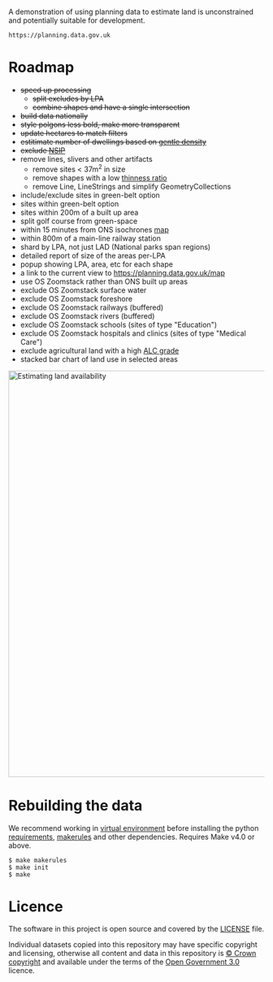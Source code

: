 A demonstration of using planning data to estimate land is unconstrained and potentially suitable for development.

    https://planning.data.gov.uk

# Roadmap

* <s>speed up processing</s>
  - <s>split excludes by LPA</s>
  - <s>combine shapes and have a single intersection</s>
* <s>build data nationally</s>
* <s>style polgons less bold, make more transparent</s>
* <s>update hectares to match filters</s>
* <s>estitimate number of dwellings based on [gentle density](https://www.createstreets.com/why-should-we-build-more-georgian-terraces/)</s>
* <s>exclude [NSIP](https://www.planning.data.gov.uk/dataset/infrastructure-project)</s>
* remove lines, slivers and other artifacts
  - remove sites < 37m<sup>2</sup> in size
  - remove shapes with a low [thinness ratio](https://math.stackexchange.com/questions/1336265/explanation-of-the-thinness-ratio-formula)
  - remove Line, LineStrings and simplify GeometryCollections
* include/exclude sites in green-belt option
* sites within green-belt option
* sites within 200m of a built up area
* split golf course from green-space
* within 15 minutes from ONS isochrones [map](https://pbarber.github.io/uk-isochrones-map/)
* within 800m of a main-line railway station
* shard by LPA, not just LAD (National parks span regions)
* detailed report of size of the areas per-LPA
* popup showing LPA, area, etc for each shape
* a link to the current view to https://planning.data.gov.uk/map
* use OS Zoomstack rather than ONS built up areas
* exclude OS Zoomstack surface water
* exclude OS Zoomstack foreshore
* exclude OS Zoomstack railways (buffered)
* exclude OS Zoomstack rivers (buffered)
* exclude OS Zoomstack schools (sites of type "Education")
* exclude OS Zoomstack hospitals and clinics (sites of type "Medical Care")
* exclude agricultural land with a high [ALC grade](https://www.gov.uk/government/publications/agricultural-land-assess-proposals-for-development/guide-to-assessing-development-proposals-on-agricultural-land)
* stacked bar chart of land use in selected areas

<a href="https://www.flickr.com/photos/psd/53780793882/in/dateposted-ff/" title="Estimating land availability"><img src="https://live.staticflickr.com/65535/53780793882_5ac8d56fa2_c.jpg" width="601" height="800" alt="Estimating land availability"/></a>

# Rebuilding the data

We recommend working in [virtual environment](http://docs.python-guide.org/en/latest/dev/virtualenvs/) before installing the python [requirements](requirements.txt), [makerules](https://github.com/digital-land/makerules) and other dependencies. Requires Make v4.0 or above.

    $ make makerules
    $ make init
    $ make

# Licence

The software in this project is open source and covered by the [LICENSE](LICENSE) file.

Individual datasets copied into this repository may have specific copyright and licensing, otherwise all content and data in this repository is
[© Crown copyright](http://www.nationalarchives.gov.uk/information-management/re-using-public-sector-information/copyright-and-re-use/crown-copyright/)
and available under the terms of the [Open Government 3.0](https://www.nationalarchives.gov.uk/doc/open-government-licence/version/3/) licence.
